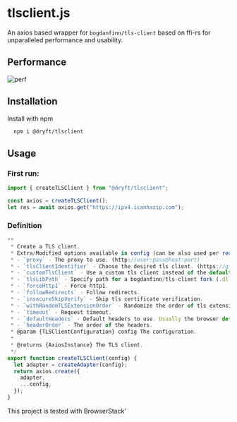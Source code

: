 # tlsclient.js

An axios based wrapper for `bogdanfinn/tls-client` based on ffi-rs for unparalleled performance and usability.

## Performance

![perf](https://i.ibb.co/WxdLcRD/Screenshot-2024-01-10-at-1-16-55-AM.png)

## Installation

Install with npm

```bash
  npm i @dryft/tlsclient
```

## Usage

### First run:

```javascript
import { createTLSClient } from "@dryft/tlsclient";

const axios = createTLSClient();
let res = await axios.get("https://ipv4.icanhazip.com");
```

### Definition

```javascript
**
 * Create a TLS client.
 * Extra/Modified options available in config (can be also used per request (except tlsLibPath)) are:
 * - `proxy` - The proxy to use. (http://user:pass@host:port)
 * - `tlsClientIdentifier` - Choose the desired tls client. (https://github.com/bogdanfinn/tls-client/blob/master/profiles/profiles.go#L10)
 * - `customTlsClient` - Use a custom tls client instead of the default one. (https://github.com/bogdanfinn/tls-client/blob/master/cffi_dist/example_node/index_custom_client.js#L27)
 * - `tlsLibPath` - Specify path for a bogdanfinn/tls-client fork (.dll, .dylib, .so) (optional).
 * - `forceHttp1` - Force http1.
 * - `followRedirects` - Follow redirects.
 * - `insecureSkipVerify` - Skip tls certificate verification.
 * - `withRandomTLSExtensionOrder` - Randomize the order of tls extensions.
 * - `timeout` - Request timeout.
 * - `defaultHeaders` - Default headers to use. Usually the browser default headers.
 * - `headerOrder` - The order of the headers.
 * @param {TLSClientConfiguration} config The configuration.
 *
 * @returns {AxiosInstance} The TLS client.
 */
export function createTLSClient(config) {
  let adapter = createAdapter(config);
  return axios.create({
    adapter,
    ...config,
  });
}
```

This project is tested with BrowserStack'

